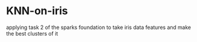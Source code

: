 # KNN-on-iris
 applying task 2 of the sparks foundation to take iris data features and make the best clusters of it
